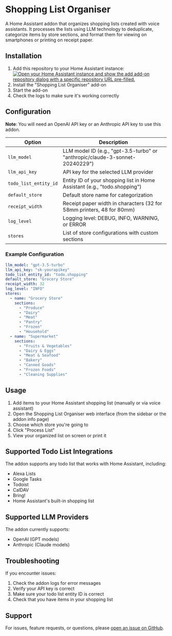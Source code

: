 # Shopping List Organiser

A Home Assistant addon that organizes shopping lists created with voice assistants. It processes the lists using LLM technology to deduplicate, categorize items by store sections, and format them for viewing on smartphones or printing on receipt paper.

## Installation

1. Add this repository to your Home Assistant instance:
   [![Open your Home Assistant instance and show the add add-on repository dialog with a specific repository URL pre-filled.](https://my.home-assistant.io/badges/supervisor_add_addon_repository.svg)](https://my.home-assistant.io/redirect/supervisor_add_addon_repository/?repository_url=https://github.com/Homlet/shop)
2. Install the "Shopping List Organiser" add-on
3. Start the add-on
4. Check the logs to make sure it's working correctly

## Configuration

**Note**: You will need an OpenAI API key or an Anthropic API key to use this addon.

| Option | Description |
|--------|-------------|
| `llm_model` | LLM model ID (e.g., "gpt-3.5-turbo" or "anthropic/claude-3-sonnet-20240229") |
| `llm_api_key` | API key for the selected LLM provider |
| `todo_list_entity_id` | Entity ID of your shopping list in Home Assistant (e.g., "todo.shopping") |
| `default_store` | Default store name for categorization |
| `receipt_width` | Receipt paper width in characters (32 for 58mm printers, 48 for 80mm) |
| `log_level` | Logging level: DEBUG, INFO, WARNING, or ERROR |
| `stores` | List of store configurations with custom sections |

### Example Configuration

```yaml
llm_model: "gpt-3.5-turbo"
llm_api_key: "sk-yourapikey"
todo_list_entity_id: "todo.shopping"
default_store: "Grocery Store"
receipt_width: 32
log_level: "INFO"
stores:
  - name: "Grocery Store"
    sections:
      - "Produce"
      - "Dairy"
      - "Meat"
      - "Pantry"
      - "Frozen"
      - "Household"
  - name: "Supermarket"
    sections:
      - "Fruits & Vegetables"
      - "Dairy & Eggs"
      - "Meat & Seafood" 
      - "Bakery"
      - "Canned Goods"
      - "Frozen Foods"
      - "Cleaning Supplies"
```

## Usage

1. Add items to your Home Assistant shopping list (manually or via voice assistant)
2. Open the Shopping List Organiser web interface (from the sidebar or the addon info page)
3. Choose which store you're going to
4. Click "Process List"
5. View your organized list on screen or print it

## Supported Todo List Integrations

The addon supports any todo list that works with Home Assistant, including:

- Alexa Lists
- Google Tasks
- Todoist
- CalDAV
- Bring!
- Home Assistant's built-in shopping list

## Supported LLM Providers

The addon currently supports:

- OpenAI (GPT models)
- Anthropic (Claude models)

## Troubleshooting

If you encounter issues:

1. Check the addon logs for error messages
2. Verify your API key is correct
3. Make sure your todo list entity ID is correct
4. Check that you have items in your shopping list

## Support

For issues, feature requests, or questions, please [open an issue on GitHub](https://github.com/Homlet/shop/issues).